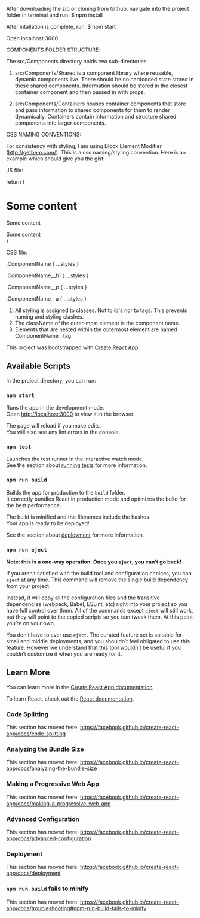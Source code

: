 After downloading the zip or cloning from Github, navigate into the project folder in terminal and run:
$ npm install

After intallation is complete, run:
$ npm start

Open localhost:3000


COMPONENTS FOLDER STRUCTURE:

  The src/Components directory holds two sub-directories:

  1. src/Components/Shared is a component library where reusable, dynamic components live. There should be no hardcoded state stored in these shared components. Information should be stored in the closest container component and then passed in with props.

  2. src/Components/Containers houses container components that store and pass information to shared components for them to render dynamically. Containers contain information and structure shared components into larger components.


CSS NAMING CONVENTIONS:

  For consistency with styling, I am using Block Element Modifier (http://getbem.com/). This is a css naming/styling convention. Here is an example which should give you the gist:

  JS file:

  return (
    <div className="ComponentName" id="someId">
      <h1 className="ComponentName__h1">Some content</h1>
      <p className="ComponentName__p">Some content</p>
      <a className="ComponentName__a">Some content</a>
    </div>
  )

  CSS file:

  .ComponentName {
    ...styles
  }

  .ComponentName__h1 {
    ...styles
  }

  .ComponentName__p {
    ...styles
  }

  .ComponentName__a {
    ...styles
  }

1. All styling is assigned to classes. Not to id's nor to tags. This prevents naming and styling clashes.
2. The className of the outer-most element is the component name.
3. Elements that are nested within the outermost element are named ComponentName__tag.
  

This project was bootstrapped with [Create React App](https://github.com/facebook/create-react-app).

## Available Scripts

In the project directory, you can run:

### `npm start`

Runs the app in the development mode.<br />
Open [http://localhost:3000](http://localhost:3000) to view it in the browser.

The page will reload if you make edits.<br />
You will also see any lint errors in the console.

### `npm test`

Launches the test runner in the interactive watch mode.<br />
See the section about [running tests](https://facebook.github.io/create-react-app/docs/running-tests) for more information.

### `npm run build`

Builds the app for production to the `build` folder.<br />
It correctly bundles React in production mode and optimizes the build for the best performance.

The build is minified and the filenames include the hashes.<br />
Your app is ready to be deployed!

See the section about [deployment](https://facebook.github.io/create-react-app/docs/deployment) for more information.

### `npm run eject`

**Note: this is a one-way operation. Once you `eject`, you can’t go back!**

If you aren’t satisfied with the build tool and configuration choices, you can `eject` at any time. This command will remove the single build dependency from your project.

Instead, it will copy all the configuration files and the transitive dependencies (webpack, Babel, ESLint, etc) right into your project so you have full control over them. All of the commands except `eject` will still work, but they will point to the copied scripts so you can tweak them. At this point you’re on your own.

You don’t have to ever use `eject`. The curated feature set is suitable for small and middle deployments, and you shouldn’t feel obligated to use this feature. However we understand that this tool wouldn’t be useful if you couldn’t customize it when you are ready for it.

## Learn More

You can learn more in the [Create React App documentation](https://facebook.github.io/create-react-app/docs/getting-started).

To learn React, check out the [React documentation](https://reactjs.org/).

### Code Splitting

This section has moved here: https://facebook.github.io/create-react-app/docs/code-splitting

### Analyzing the Bundle Size

This section has moved here: https://facebook.github.io/create-react-app/docs/analyzing-the-bundle-size

### Making a Progressive Web App

This section has moved here: https://facebook.github.io/create-react-app/docs/making-a-progressive-web-app

### Advanced Configuration

This section has moved here: https://facebook.github.io/create-react-app/docs/advanced-configuration

### Deployment

This section has moved here: https://facebook.github.io/create-react-app/docs/deployment

### `npm run build` fails to minify

This section has moved here: https://facebook.github.io/create-react-app/docs/troubleshooting#npm-run-build-fails-to-minify
